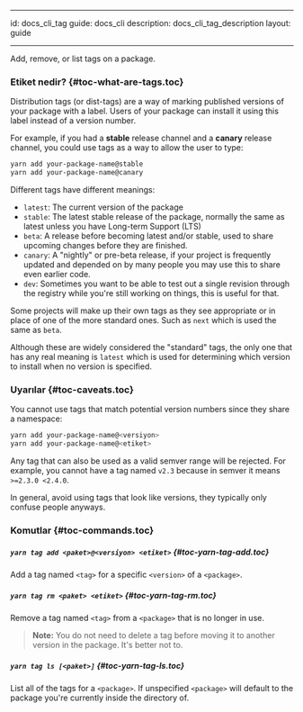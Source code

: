 * * *

id: docs_cli_tag guide: docs_cli description: docs_cli_tag_description layout: guide

* * *

<p class="lead">Add, remove, or list tags on a package.</p>

### Etiket nedir? [](#toc-what-are-tags){#toc-what-are-tags.toc}

Distribution tags (or dist-tags) are a way of marking published versions of your package with a label. Users of your package can install it using this label instead of a version number.

For example, if you had a **stable** release channel and a **canary** release channel, you could use tags as a way to allow the user to type:

```sh
yarn add your-package-name@stable
yarn add your-package-name@canary
```

Different tags have different meanings:

- `latest`: The current version of the package
- `stable`: The latest stable release of the package, normally the same as latest unless you have Long-term Support (LTS)
- `beta`: A release before becoming latest and/or stable, used to share upcoming changes before they are finished.
- `canary`: A "nightly" or pre-beta release, if your project is frequently updated and depended on by many people you may use this to share even earlier code.
- `dev`: Sometimes you want to be able to test out a single revision through the registry while you're still working on things, this is useful for that.

Some projects will make up their own tags as they see appropriate or in place of one of the more standard ones. Such as `next` which is used the same as `beta`.

Although these are widely considered the "standard" tags, the only one that has any real meaning is `latest` which is used for determining which version to install when no version is specified.

### Uyarılar [](#toc-caveats){#toc-caveats.toc}

You cannot use tags that match potential version numbers since they share a namespace:

```sh
yarn add your-package-name@<versiyon>
yarn add your-package-name@<etiket>
```

Any tag that can also be used as a valid semver range will be rejected. For example, you cannot have a tag named `v2.3` because in semver it means `>=2.3.0 <2.4.0`.

In general, avoid using tags that look like versions, they typically only confuse people anyways.

### Komutlar [](#toc-commands){#toc-commands.toc}

##### `yarn tag add <paket>@<versiyon> <etiket>` [](#toc-yarn-tag-add){#toc-yarn-tag-add.toc}

Add a tag named `<tag>` for a specific `<version>` of a `<package>`.

##### `yarn tag rm <paket> <etiket>` [](#toc-yarn-tag-rm){#toc-yarn-tag-rm.toc}

Remove a tag named `<tag>` from a `<package>` that is no longer in use.

> **Note:** You do not need to delete a tag before moving it to another version in the package. It's better not to.

##### `yarn tag ls [<paket>]` [](#toc-yarn-tag-ls){#toc-yarn-tag-ls.toc}

List all of the tags for a `<package>`. If unspecified `<package>` will default to the package you're currently inside the directory of.